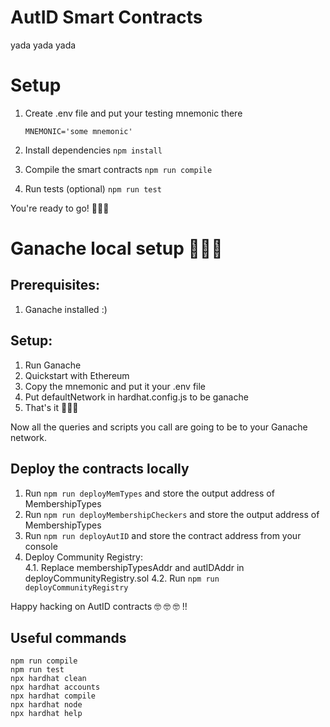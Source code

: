 # AutID Smart Contracts

yada yada yada 

# Setup 

1. Create .env file and put your testing mnemonic there
    ```
    MNEMONIC='some mnemonic'
    ```

1. Install dependencies
`npm install`

2. Compile the smart contracts 
`npm run compile`

3. Run tests (optional)
`npm run test`

You're ready to go! 🚀🚀🚀

# Ganache local setup 🍫🍫🍫

## Prerequisites: 
1. Ganache installed :) 

## Setup: 

1. Run Ganache
2. Quickstart with Ethereum
3. Copy the mnemonic and put it your .env file
4. Put defaultNetwork in hardhat.config.js to be ganache
5. That's it 🚀🚀🚀 

Now all the queries and scripts you call are going to be to your Ganache network. 

## Deploy the contracts locally

1. Run `npm run deployMemTypes` and store the output address of MembershipTypes 
2. Run `npm run deployMembershipCheckers` and store the output address of MembershipTypes
3. Run `npm run deployAutID` and store the contract address from your console
4. Deploy Community Registry:  
    4.1. Replace membershipTypesAddr and autIDAddr in deployCommunityRegistry.sol 
    4.2. Run `npm run deployCommunityRegistry`
    

Happy hacking on AutID contracts 🤓 🤓 🤓 !! 
 
## Useful commands
```shell
npm run compile
npm run test
npx hardhat clean
npx hardhat accounts
npx hardhat compile
npx hardhat node
npx hardhat help
```
